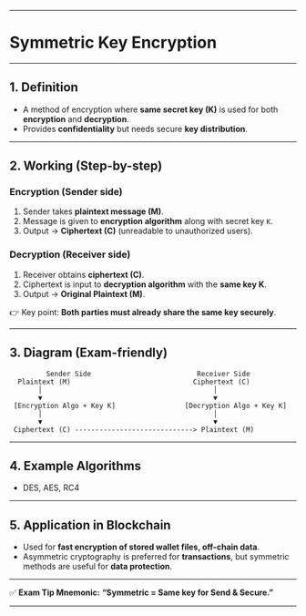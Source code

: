 
---

# **Symmetric Key Encryption**

---

## **1. Definition**

* A method of encryption where **same secret key (K)** is used for both **encryption** and **decryption**.
* Provides **confidentiality** but needs secure **key distribution**.

---

## **2. Working (Step-by-step)**

### **Encryption (Sender side)**

1. Sender takes **plaintext message (M)**.
2. Message is given to **encryption algorithm** along with secret key `K`.
3. Output → **Ciphertext (C)** (unreadable to unauthorized users).

### **Decryption (Receiver side)**

1. Receiver obtains **ciphertext (C)**.
2. Ciphertext is input to **decryption algorithm** with the **same key K**.
3. Output → **Original Plaintext (M)**.

👉 Key point: **Both parties must already share the same key securely**.

---

## **3. Diagram (Exam-friendly)**

```
         Sender Side                          Receiver Side
  Plaintext (M)                              Ciphertext (C)
       │                                          │
       ▼                                          ▼
 [Encryption Algo + Key K]                 [Decryption Algo + Key K]
       │                                          │
       ▼                                          ▼
 Ciphertext (C) -----------------------------> Plaintext (M)
```

---

## **4. Example Algorithms**

* DES, AES, RC4

---

## **5. Application in Blockchain**

* Used for **fast encryption of stored wallet files, off-chain data**.
* Asymmetric cryptography is preferred for **transactions**, but symmetric methods are useful for **data protection**.

---

✅ **Exam Tip Mnemonic:**
**“Symmetric = Same key for Send & Secure.”**

---

